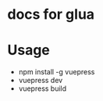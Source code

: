 docs for glua
==================

# Usage

* npm install -g vuepress
* vuepress dev
* vuepress build
